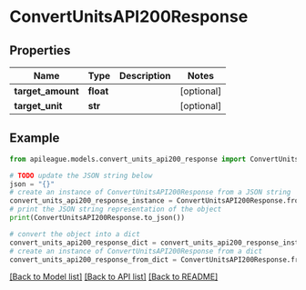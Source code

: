# ConvertUnitsAPI200Response


## Properties

Name | Type | Description | Notes
------------ | ------------- | ------------- | -------------
**target_amount** | **float** |  | [optional] 
**target_unit** | **str** |  | [optional] 

## Example

```python
from apileague.models.convert_units_api200_response import ConvertUnitsAPI200Response

# TODO update the JSON string below
json = "{}"
# create an instance of ConvertUnitsAPI200Response from a JSON string
convert_units_api200_response_instance = ConvertUnitsAPI200Response.from_json(json)
# print the JSON string representation of the object
print(ConvertUnitsAPI200Response.to_json())

# convert the object into a dict
convert_units_api200_response_dict = convert_units_api200_response_instance.to_dict()
# create an instance of ConvertUnitsAPI200Response from a dict
convert_units_api200_response_from_dict = ConvertUnitsAPI200Response.from_dict(convert_units_api200_response_dict)
```
[[Back to Model list]](../README.md#documentation-for-models) [[Back to API list]](../README.md#documentation-for-api-endpoints) [[Back to README]](../README.md)


